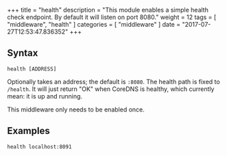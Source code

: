 +++
title = "health"
description = "This module enables a simple health check endpoint. By default it will listen on port 8080."
weight = 12
tags = [ "middleware", "health" ]
categories = [ "middleware" ]
date = "2017-07-27T12:53:47.836352"
+++

## Syntax

~~~
health [ADDRESS]
~~~

Optionally takes an address; the default is `:8080`. The health path is fixed to `/health`. It
will just return "OK" when CoreDNS is healthy, which currently mean: it is up and running.

This middleware only needs to be enabled once.

## Examples

~~~
health localhost:8091
~~~
